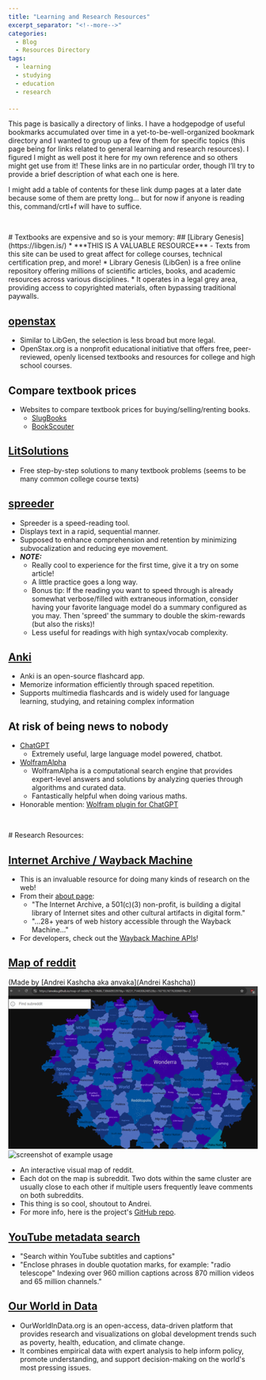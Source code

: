 ```yaml
---
title: "Learning and Research Resources"
excerpt_separator: "<!--more-->"
categories:
  - Blog
  - Resources Directory
tags:
  - learning
  - studying
  - education
  - research

---
```


This page is basically a directory of links.<!--more--> I have a hodgepodge of useful bookmarks accumulated over time in a yet-to-be-well-organized bookmark directory and I wanted to group up a few of them for specific topics (this page being for links related to general learning and research resources). I figured I might as well post it here for my own reference and so others might get use from it! These links are in no particular order, though I’ll try to provide a brief description of what each one is here.

I might add a table of contents for these link dump pages at a later date because some of them are pretty long... but for now if anyone is reading this, command/crtl+f will have to suffice.

<p>&nbsp;</p>
# Textbooks are expensive and so is your memory:
## [Library Genesis](https://libgen.is/)
* ***THIS IS A VALUABLE RESOURCE*** - Texts from this site can be used to great affect for college courses, technical certification prep, and more!
* Library Genesis (LibGen) is a free online repository offering millions of scientific articles, books, and academic resources across various disciplines.
* It operates in a legal grey area, providing access to copyrighted materials, often bypassing traditional paywalls.

## [openstax](https://openstax.org/)
* Similar to LibGen, the selection is less broad but more legal.
* OpenStax.org is a nonprofit educational initiative that offers free, peer-reviewed, openly licensed textbooks and resources for college and high school courses.

## Compare textbook prices
* Websites to compare textbook prices for buying/selling/renting books.
    * [SlugBooks](https://www.slugbooks.com/)
    * [BookScouter](https://bookscouter.com/)

## [LitSolutions](https://www.litsolutions.org/)
 * Free step-by-step solutions to many textbook problems (seems to be many common college course texts)

## [spreeder](https://www.spreeder.com/app.php)
* Spreeder is a speed-reading tool.
* Displays text in a rapid, sequential manner.
* Supposed to enhance comprehension and retention by minimizing subvocalization and reducing eye movement.
* ***NOTE:***
    * Really cool to experience for the first time, give it a try on some article!
    * A little practice goes a long way.
    * Bonus tip: If the reading you want to speed through is already somewhat verbose/filled with extraneous information, consider having your favorite language model do a summary configured as you may. Then 'spreed' the summary to double the skim-rewards (but also the risks)!
    * Less useful for readings with high syntax/vocab complexity.

## [Anki](https://apps.ankiweb.net/)
* Anki is an open-source flashcard app.
* Memorize information efficiently through spaced repetition.
* Supports multimedia flashcards and is widely used for language learning, studying, and retaining complex information

## At risk of being news to nobody
* [ChatGPT](https://chatgpt.com/)
    * Extremely useful, large language model powered, chatbot.
* [WolframAlpha](https://www.wolframalpha.com/)
    * WolframAlpha is a computational search engine that provides expert-level answers and solutions by analyzing queries through algorithms and curated data.
    * Fantastically helpful when doing various maths.
* Honorable mention: [Wolfram plugin for ChatGPT](https://writings.stephenwolfram.com/2023/03/chatgpt-gets-its-wolfram-superpowers/)

<p>&nbsp;</p>
# Research Resources:

## [Internet Archive / Wayback Machine](https://web.archive.org/)
* This is an invaluable resource for doing many kinds of research on the web!
* From their [about page](https://archive.org/about/):
    * "The Internet Archive, a 501(c)(3) non-profit, is building a digital library of Internet sites and other cultural artifacts in digital form."
    * "...28+ years of web history accessible through the Wayback Machine..."
 * For developers, check out the [Wayback Machine APIs](https://archive.org/help/wayback_api.php)!

## [Map of reddit](https://anvaka.github.io/map-of-reddit/?x=18239&y=12514&z=29055.0602231602&v=2)
(Made by [Andrei Kashcha aka anvaka](Andrei Kashcha))  
![screenshot of website](/assets/images/learningandresearch_images/mapofreddit.png)
![screenshot of example usage](/assets/images/learningandresearch-resources.md/mapex.png)
* An interactive visual map of reddit.
* Each dot on the map is subreddit. Two dots within the same cluster are usually close to each other if multiple users frequently leave comments on both subreddits.
* This thing is so cool, shoutout to Andrei.
* For more info, here is the project's [GitHub repo](https://github.com/anvaka/map-of-reddit?tab=readme-ov-file).

## [YouTube metadata search](https://filmot.com/)
* "Search within YouTube subtitles and captions"
* "Enclose phrases in double quotation marks, for example: "radio telescope" Indexing over 960 million captions across 870 million videos and 65 million channels."

## [Our World in Data](https://ourworldindata.org/)
* OurWorldInData.org is an open-access, data-driven platform that provides research and visualizations on global development trends such as poverty, health, education, and climate change.
* It combines empirical data with expert analysis to help inform policy, promote understanding, and support decision-making on the world's most pressing issues.

<p>&nbsp;</p>
